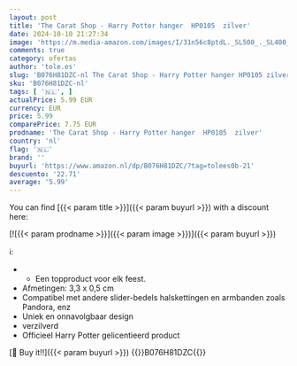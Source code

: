 ```yaml
---
layout: post
title: 'The Carat Shop - Harry Potter hanger  HP0105  zilver'
date: 2024-10-10 21:27:34
image: 'https://m.media-amazon.com/images/I/31n56c8ptdL._SL500_._SL400_.jpg'
comments: true
category: ofertas
author: 'tole.es'
slug: 'B076H81DZC-nl The Carat Shop - Harry Potter hanger HP0105 zilver'
sku: 'B076H81DZC-nl'
tags: [ '🇳🇱', ]
actualPrice: 5.99 EUR
currency: EUR
price: 5.99
comparePrice: 7.75 EUR
prodname: 'The Carat Shop - Harry Potter hanger  HP0105  zilver'
country: 'nl'
flag: '🇳🇱'
brand: ''
buyurl: 'https://www.amazon.nl/dp/B076H81DZC/?tag=tolees0b-21'
descuento: '22.71'
average: '5.99'
---
```


You can find [{{< param title >}}]({{< param buyurl >}}) with a discount here:

[![{{< param prodname >}}]({{< param image >}})]({{< param buyurl >}})

ℹ️:

- - Een topproduct voor elk feest.
- Afmetingen: 3,3 x 0,5 cm
- Compatibel met andere slider-bedels halskettingen en armbanden zoals Pandora, enz
- Uniek en onnavolgbaar design
- verzilverd
- Officieel Harry Potter gelicentieerd product

[🛒 Buy it!!]({{< param buyurl >}})
{{<world>}}B076H81DZC{{</world>}}
